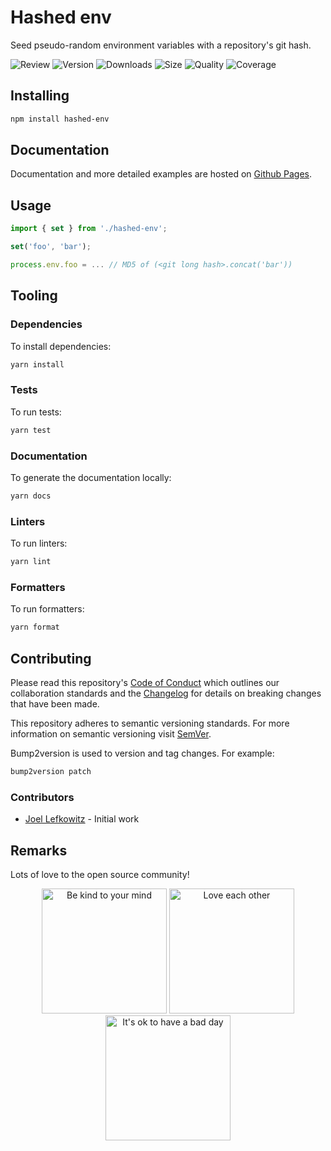 # Hashed env

Seed pseudo-random environment variables with a repository's git hash.

![Review](https://img.shields.io/github/actions/workflow/status/JoelLefkowitz/hashed-env/review.yml)
![Version](https://img.shields.io/npm/v/hashed-env)
![Downloads](https://img.shields.io/npm/dw/hashed-env)
![Size](https://img.shields.io/bundlephobia/min/hashed-env)
![Quality](https://img.shields.io/codacy/grade/14dda3ed73cc47cca315d9582ce93fb7)
![Coverage](https://img.shields.io/codacy/coverage/14dda3ed73cc47cca315d9582ce93fb7)

## Installing

```bash
npm install hashed-env
```

## Documentation

Documentation and more detailed examples are hosted on [Github Pages](https://joellefkowitz.github.io/hashed-env).

## Usage

```ts
import { set } from './hashed-env';

set('foo', 'bar');

process.env.foo = ... // MD5 of (<git long hash>.concat('bar'))
```

## Tooling

### Dependencies

To install dependencies:

```bash
yarn install
```

### Tests

To run tests:

```bash
yarn test
```

### Documentation

To generate the documentation locally:

```bash
yarn docs
```

### Linters

To run linters:

```bash
yarn lint
```

### Formatters

To run formatters:

```bash
yarn format
```

## Contributing

Please read this repository's [Code of Conduct](CODE_OF_CONDUCT.md) which outlines our collaboration standards and the [Changelog](CHANGELOG.md) for details on breaking changes that have been made.

This repository adheres to semantic versioning standards. For more information on semantic versioning visit [SemVer](https://semver.org).

Bump2version is used to version and tag changes. For example:

```bash
bump2version patch
```

### Contributors

- [Joel Lefkowitz](https://github.com/joellefkowitz) - Initial work

## Remarks

Lots of love to the open source community!

<div align='center'>
    <img width=200 height=200 src='https://media.giphy.com/media/osAcIGTSyeovPq6Xph/giphy.gif' alt='Be kind to your mind' />
    <img width=200 height=200 src='https://media.giphy.com/media/KEAAbQ5clGWJwuJuZB/giphy.gif' alt='Love each other' />
    <img width=200 height=200 src='https://media.giphy.com/media/WRWykrFkxJA6JJuTvc/giphy.gif' alt="It's ok to have a bad day" />
</div>
